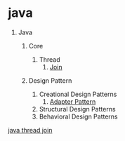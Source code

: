 # java

1. Java
    1. Core
        1. Thread
            1. [Join](https://gist.github.com/PiyushMittl/1ebfaf263bd9458ff1b9518ea158854b)
       
    2. Design Pattern
       1. Creational Design Patterns
            1. [Adapter Pattern](https://gist.github.com/PiyushMittl/2ba3f78d898f72a284476a8a6ae425ba)
       2. Structural Design Patterns
       3. Behavioral Design Patterns
    




[java thread join](https://gist.github.com/PiyushMittl/1ebfaf263bd9458ff1b9518ea158854b)

